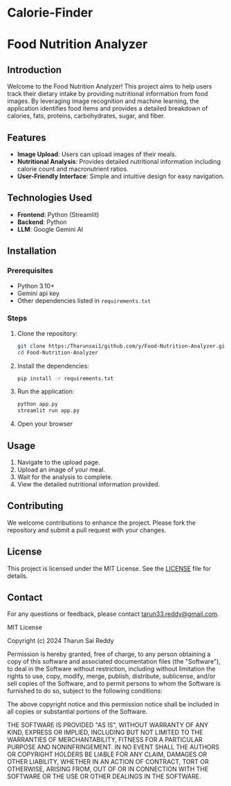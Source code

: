 # Calorie-Finder

# Food Nutrition Analyzer

## Introduction

Welcome to the Food Nutrition Analyzer! This project aims to help users track their dietary intake by providing nutritional information from food images. By leveraging image recognition and machine learning, the application identifies food items and provides a detailed breakdown of calories, fats, proteins, carbohydrates, sugar, and fiber.

## Features

- **Image Upload**: Users can upload images of their meals.
- **Nutritional Analysis**: Provides detailed nutritional information including calorie count and macronutrient ratios.
- **User-Friendly Interface**: Simple and intuitive design for easy navigation.

## Technologies Used

- **Frontend**: Python (Streamlit)
- **Backend**: Python
- **LLM**: Google Gemini AI

## Installation

### Prerequisites

- Python 3.10+
- Gemini api key
- Other dependencies listed in `requirements.txt`

### Steps

1. Clone the repository:
    ```bash
    git clone https:/Tharunsai1/github.com/y/Food-Nutrition-Analyzer.git
    cd Food-Nutrition-Analyzer
    ```

2. Install the dependencies:
    ```bash
    pip install -r requirements.txt
    ```

3. Run the application:
    ```bash
    python app.py
    streamlit run app.py
    ```

3. Open your browser

## Usage

1. Navigate to the upload page.
2. Upload an image of your meal.
3. Wait for the analysis to complete.
4. View the detailed nutritional information provided.

## Contributing

We welcome contributions to enhance the project. Please fork the repository and submit a pull request with your changes.

## License

This project is licensed under the MIT License. See the [LICENSE](LICENSE) file for details.

## Contact

For any questions or feedback, please contact [tarun33.reddy@gmail.com](mailto:tarun33.reddy@gmail.com).

MIT License

Copyright (c) 2024 Tharun Sai Reddy

Permission is hereby granted, free of charge, to any person obtaining a copy
of this software and associated documentation files (the "Software"), to deal
in the Software without restriction, including without limitation the rights
to use, copy, modify, merge, publish, distribute, sublicense, and/or sell
copies of the Software, and to permit persons to whom the Software is
furnished to do so, subject to the following conditions:

The above copyright notice and this permission notice shall be included in all
copies or substantial portions of the Software.

THE SOFTWARE IS PROVIDED "AS IS", WITHOUT WARRANTY OF ANY KIND, EXPRESS OR
IMPLIED, INCLUDING BUT NOT LIMITED TO THE WARRANTIES OF MERCHANTABILITY,
FITNESS FOR A PARTICULAR PURPOSE AND NONINFRINGEMENT. IN NO EVENT SHALL THE
AUTHORS OR COPYRIGHT HOLDERS BE LIABLE FOR ANY CLAIM, DAMAGES OR OTHER
LIABILITY, WHETHER IN AN ACTION OF CONTRACT, TORT OR OTHERWISE, ARISING FROM,
OUT OF OR IN CONNECTION WITH THE SOFTWARE OR THE USE OR OTHER DEALINGS IN THE
SOFTWARE.

